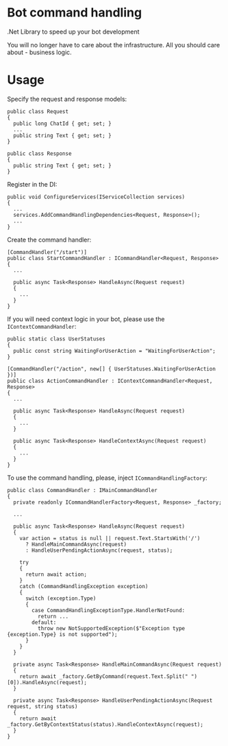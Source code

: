 # Bot command handling
.Net Library to speed up your bot development

You will no longer have to care about the infrastructure. All you should care about - business logic.

# Usage

Specify the request and response models:
```
public class Request
{
  public long ChatId { get; set; }
  ...
  public string Text { get; set; }
}

public class Response
{
  public string Text { get; set; }
}
```

Register in the DI:
```
public void ConfigureServices(IServiceCollection services)
{
  ...
  services.AddCommandHandlingDependencies<Request, Response>();
  ...
}
```

Create the command handler:
```
[CommandHandler("/start")]
public class StartCommandHandler : ICommandHandler<Request, Response>
{
  ...

  public async Task<Response> HandleAsync(Request request)
  {
    ...
  }
}
```

If you will need context logic in your bot, please use the `IContextCommandHandler`:
```
public static class UserStatuses
{
  public const string WaitingForUserAction = "WaitingForUserAction";
}

[CommandHandler("/action", new[] { UserStatuses.WaitingForUserAction })]
public class ActionCommandHandler : IContextCommandHandler<Request, Response>
{
  ...

  public async Task<Response> HandleAsync(Request request)
  {
    ...
  }

  public async Task<Response> HandleContextAsync(Request request)
  {
    ...
  }
}
```

To use the command handling, please, inject `ICommandHandlingFactory`:
```
public class CommandHandler : IMainCommandHandler
{
  private readonly ICommandHandlerFactory<Request, Response> _factory;

  ...

  public async Task<Response> HandleAsync(Request request)
  {
    var action = status is null || request.Text.StartsWith('/')
      ? HandleMainCommandAsync(request)
      : HandleUserPendingActionAsync(request, status);

    try
    {
      return await action;
    }
    catch (CommandHandlingException exception)
    {
      switch (exception.Type)
      {
        case CommandHandlingExceptionType.HandlerNotFound:
          return ...
        default:
          throw new NotSupportedException($"Exception type {exception.Type} is not supported");
      }
    }
  }

  private async Task<Response> HandleMainCommandAsync(Request request)
  {
    return await _factory.GetByCommand(request.Text.Split(" ")[0]).HandleAsync(request);
  }
  
  private async Task<Response> HandleUserPendingActionAsync(Request request, string status)
  {
    return await _factory.GetByContextStatus(status).HandleContextAsync(request);
  }
}
```


